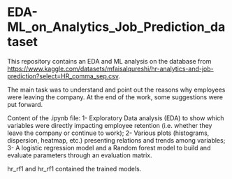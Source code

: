 # EDA-ML_on_Analytics_Job_Prediction_dataset
This repository contains an EDA and ML analysis on the database from https://www.kaggle.com/datasets/mfaisalqureshi/hr-analytics-and-job-prediction?select=HR_comma_sep.csv.

The main task was to understand and point out the reasons why employees were leaving the company.
At the end of the work, some suggestions were put forward.

Content of the .ipynb file: 
1- Exploratory Data analysis (EDA) to show which variables were directly impacting employee retention (i.e. whether they leave the company or continue to work);
2- Various plots (histograms, dispersion, heatmap, etc.) presenting relations and trends among variables;
3- A logistic regression model and a Random forest model to build and evaluate parameters through an evaluation matrix.

hr_rf1 and hr_rf1 contained the trained models.
